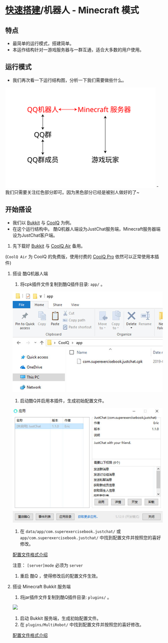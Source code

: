 # [快速搭建](../)/机器人 - Minecraft 模式

## 特点
- 最简单的运行模式，搭建简单。
- 本运作结构针对一游戏服务器与一群互通，适合大多数的用户使用。

## 运行模式
- 我们再次看一下运行结构图，分析一下我们需要做些什么。
<img src="image/structure.svg" width="480"/>
- 我们只需要关注红色部分即可。因为黑色部分已经是被别人做好的了~

## 开始搭设
- 我们以 [Bukkit](../../install/bukkit) 与 [CoolQ](../../install/coolq) 为例。
- 在这个运行结构中。 酷Q机器人端设为JustChat服务端，Minecraft服务器端设为JustChat客户端。
1. 先下载好 [Bukkit](https://bukkit.org) 与 [CoolQ Air](https://cq.im/air) 备用。 

(`CoolQ Air` 为 CoolQ 的免费版，使用付费的 [CoolQ Pro](https://cq.im/pro) 依然可以正常使用本插件)
1. 搭设 酷Q机器人端
	1. 将cpk插件文件复制到酷Q插件目录: `app/` 。
	
	![](image/cq_0.jpg)
	1. 启动酷Q并启用本插件，生成初始配置文件。
	
	![](image/cq_1.jpg)
	1. 在 `data/app/com.superexercisebook.justchat/` 或 `app/com.superexercisebook.justchat/` 中找到配置文件并按照您的喜好修改。
	
	[配置文件格式介绍](../../install/coolq/#配置文件)
	
	注意： `[server]mode` 必须为 `server`
	1. 重启 酷Q ，使得修改后的配置文件生效。
1. 搭设 Minecraft Bukkit 服务端
	1. 将jar插件文件复制到酷Q插件目录: `plugins/` 。
	
	![](image/bukkit_0.jpg)
	1. 启动 Bukkit 服务端，生成初始配置文件。
	1. 在 `plugins/MultiRobot/`  中找到配置文件并按照您的喜好修改。
	
	[配置文件格式介绍](../../install/bukkit/#配置文件)
	<!-- 注意： 在这种运行结构中， `serverPulse` 可以设置为 `0` 。 >
	1. 重启 Bukkit ，使得修改后的配置文件生效。